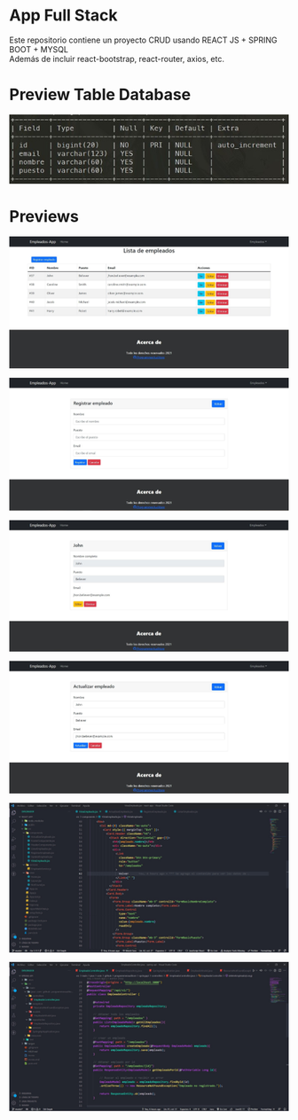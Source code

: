 # App Full Stack

Este repositorio contiene un proyecto CRUD usando REACT JS + SPRING BOOT + MYSQL <br>
Además de incluir react-bootstrap, react-router, axios, etc.

# Preview Table Database
![Preview tabla](source/preview00.jpg)

# Previews
![Preview 1](source/preview01.jpg)

![Preview 2](source/preview02.jpg)

![Preview 3](source/preview03.jpg)

![Preview 4](source/preview04.jpg)

![Preview 5](source/preview05.jpg)

![Preview 6](source/preview06.jpg)
